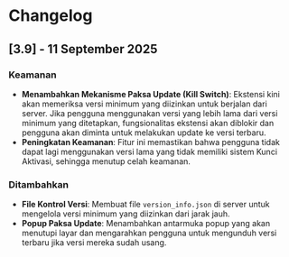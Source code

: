 # Changelog

## [3.9] - 11 September 2025

### Keamanan
- **Menambahkan Mekanisme Paksa Update (Kill Switch)**: Ekstensi kini akan memeriksa versi minimum yang diizinkan untuk berjalan dari server. Jika pengguna menggunakan versi yang lebih lama dari versi minimum yang ditetapkan, fungsionalitas ekstensi akan diblokir dan pengguna akan diminta untuk melakukan update ke versi terbaru.
- **Peningkatan Keamanan**: Fitur ini memastikan bahwa pengguna tidak dapat lagi menggunakan versi lama yang tidak memiliki sistem Kunci Aktivasi, sehingga menutup celah keamanan.

### Ditambahkan
- **File Kontrol Versi**: Membuat file `version_info.json` di server untuk mengelola versi minimum yang diizinkan dari jarak jauh.
- **Popup Paksa Update**: Menambahkan antarmuka popup yang akan menutupi layar dan mengarahkan pengguna untuk mengunduh versi terbaru jika versi mereka sudah usang.
